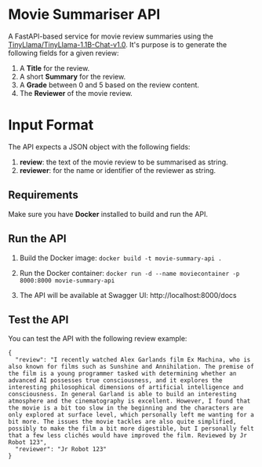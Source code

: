 # Movie Summariser API
A FastAPI-based service for movie review summaries using the [TinyLlama/TinyLlama-1.1B-Chat-v1.0](https://huggingface.co/TinyLlama/TinyLlama-1.1B-Chat-v1.0). 
It's purpose is to generate the following fields for a given review:
1. A **Title** for the review.
2. A short **Summary** for the review.
3. A **Grade** between 0 and 5 based on the review content.
4. The **Reviewer** of the movie review.

# Input Format
The API expects a JSON object with the following fields:

1. **review**: the text of the movie review to be summarised as string. 
2. **reviewer**: for the name or identifier of the reviewer as string. 

## Requirements
Make sure you have **Docker** installed to build and run the API.

## Run the API
1. Build the Docker image:
    ```docker build -t movie-summary-api .```

2. Run the Docker container:
   ```docker run -d --name moviecontainer -p 8000:8000 movie-summary-api```

3. The API will be available at
    Swagger UI: http://localhost:8000/docs

## Test the API
You can test the API with the following review example:

```
{
  "review": "I recently watched Alex Garlands film Ex Machina, who is also known for films such as Sunshine and Annihilation. The premise of the film is a young programmer tasked with determining whether an advanced AI possesses true consciousness, and it explores the interesting philosophical dimensions of artificial intelligence and consciousness. In general Garland is able to build an interesting atmosphere and the cinematography is excellent. However, I found that the movie is a bit too slow in the beginning and the characters are only explored at surface level, which personally left me wanting for a bit more. The issues the movie tackles are also quite simplified, possibly to make the film a bit more digestible, but I personally felt that a few less clichés would have improved the film. Reviewed by Jr Robot 123",
  "reviewer": "Jr Robot 123"
}
```
